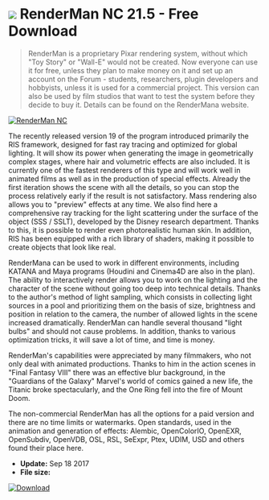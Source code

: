 # ![](https://cdn.softexe.net/static/icon/2/renderman-nc-10830.png) RenderMan NC 21.5 - Free Download

> RenderMan is a proprietary Pixar rendering system, without which "Toy Story" or "Wall-E" would not be created. Now everyone can use it for free, unless they plan to make money on it and set up an account on the Forum - students, researchers, plugin developers and hobbyists, unless it is used for a commercial project. This version can also be used by film studios that want to test the system before they decide to buy it. Details can be found on the RenderMana website.

[![RenderMan NC](https:https://tse4.mm.bing.net/th?id=OIP.z1g6G-1fVjCbzzr8-kEk-QHaIe&pid=Api)](https://softexe.net/win/multimedia/graphics-design/renderman-nc:pRhcR.html)

The recently released version 19 of the program introduced primarily the RIS framework, designed for fast ray tracing and optimized for global lighting. It will show its power when generating the image in geometrically complex stages, where hair and volumetric effects are also included. It is currently one of the fastest renderers of this type and will work well in animated films as well as in the production of special effects. Already the first iteration shows the scene with all the details, so you can stop the process relatively early if the result is not satisfactory. Mass rendering also allows you to "preview" effects at any time. We also find here a comprehensive ray tracking for the light scattering under the surface of the object (SSS / SSLT), developed by the Disney research department. Thanks to this, it is possible to render even photorealistic human skin. In addition, RIS has been equipped with a rich library of shaders, making it possible to create objects that look like real.
 
 
 RenderMana can be used to work in different environments, including KATANA and Maya programs (Houdini and Cinema4D are also in the plan). The ability to interactively render allows you to work on the lighting and the character of the scene without going too deep into technical details. Thanks to the author's method of light sampling, which consists in collecting light sources in a pool and prioritizing them on the basis of size, brightness and position in relation to the camera, the number of allowed lights in the scene increased dramatically. RenderMan can handle several thousand "light bulbs" and should not cause problems. In addition, thanks to various optimization tricks, it will save a lot of time, and time is money.
 
 
 RenderMan's capabilities were appreciated by many filmmakers, who not only deal with animated productions. Thanks to him in the action scenes in "Final Fantasy VIII" there was an effective blur background, in the "Guardians of the Galaxy" Marvel's world of comics gained a new life, the Titanic broke spectacularly, and the One Ring fell into the fire of Mount Doom. 
 
 
 The non-commercial RenderMan has all the options for a paid version and there are no time limits or watermarks. Open standards, used in the animation and generation of effects: Alembic, OpenColorIO, OpenEXR, OpenSubdiv, OpenVDB, OSL, RSL, SeExpr, Ptex, UDIM, USD and others found their place here.


- **Update:** Sep 18 2017
- **File size:** 

[![Download](https://cdn.softexe.net/static/img/download.png)](https://softexe.net/win/multimedia/graphics-design/renderman-nc:pRhcR.html)

